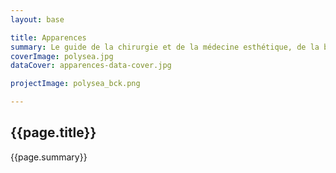 ```yaml
---
layout: base

title: Apparences
summary: Le guide de la chirurgie et de la médecine esthétique, de la beauté et du bien-être.
coverImage: polysea.jpg
dataCover: apparences-data-cover.jpg

projectImage: polysea_bck.png

---
```

<div class="barba-container portfolio-container" data-namespace="post">



<div class="portfolio-container section slide-section" id="portfolio-home" data-color-pallette='[ "#FFAFB5","#FF9E84", "#FFC17A", "#80C4FF"]' data-blob-x="0" data-blob-y="100">
  <div  class="effect-background"  style="background-image:url('{{ site.baseurl }}/src/img/1500/{{page.dataCover}}')"></div>
  <div class="home-container__content container__cover">
      <div class="holder vertical-slider case-list col-sm-12" data-0="transform:scale(2);" data-100p="transform:scale(1);" data-200p="transform:scale(.2);">
        <div class="col-lg-6 col-md-8 col-sm-12 case-list__item" data-cover="{{page.dataCover}}">
          <div class="case-list__item-detail">
            <h2 class="letter-animation transition-left">{{page.title}}</h2>
            <p class="home-container__content-text toStagger" data-0="transform:translate3d(0px,0px, 0px);"  data-100p="transform:translate3d(0px, 0px, 0px);opacity:1;" data-200p="transform:translate3d(0px, -310px, 0px);">{{page.summary}}</p>
        </div>
        </div>
      </div>
    </div>
  </div>
